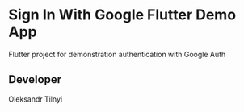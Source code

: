 # Sign In With Google Flutter Demo App

Flutter project for demonstration authentication with Google Auth

## Developer

Oleksandr Tilnyi
